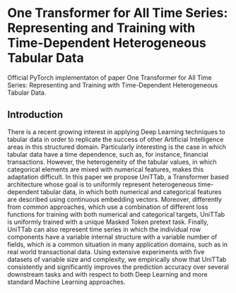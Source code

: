 # One Transformer for All Time Series: Representing and Training with Time-Dependent Heterogeneous Tabular Data
Official PyTorch implementaton of paper One Transformer for All Time Series: Representing and Training with Time-Dependent Heterogeneous Tabular Data.  

## Introduction
There is a recent growing interest in applying Deep Learning techniques to tabular data in order to replicate the success of other Artificial Intelligence areas in this structured domain. Particularly interesting is the case in which tabular data have a time dependence, such as, for instance, financial transactions. However, the heterogeneity of the tabular values, in which categorical elements are mixed with numerical features, makes this adaptation difficult. 
In this paper we propose UniTTab, a Transformer based architecture whose goal is to uniformly represent heterogeneous time-dependent tabular data, in which both numerical and categorical features are described using continuous embedding vectors. Moreover, differently from common approaches, which use a combination of different loss functions for training with both numerical and categorical targets, UniTTab is uniformly trained with a unique Masked Token pretext task. Finally, UniTTab can also represent time series in which the individual row components have a variable internal structure with a variable number of fields, which is a common situation in many application domains, such as in real world transactional data. 
Using extensive experiments with five datasets of variable size and complexity, we empirically show that UniTTab consistently and significantly improves the prediction accuracy over several downstream tasks and with respect to both Deep Learning and more standard Machine Learning approaches.
